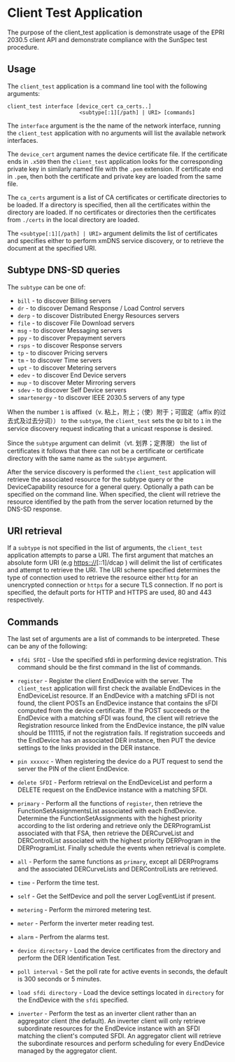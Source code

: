 Client Test Application
=======================

The purpose of the client_test application is demonstrate usage of the EPRI
2030.5 client API and demonstrate compliance with the SunSpec test procedure.

Usage
-----

The `client_test` application is a command line tool with the following
arguments:

    client_test interface [device_cert ca_certs..]
                           <subtype[:1][/path] | URI> [commands]

The `interface` argument is the the name of the network interface,
running the `client_test` application with no arguments will list the
available network interfaces.

The `device_cert` argument names the device certificate file. If the
certificate ends in `.x509` then the `client_test` application looks for the
corresponding private key in similarly named file with the `.pem` extension. If
certificate end in `.pem`, then both the certificate and private key are loaded
from the same file.

The `ca_certs` argument is a list of CA certificates or certificate
directories to be loaded. If a directory is specified, then all the
certificates within the directory are loaded. If no certificates or
directories then the certificates from `./certs` in the local directory
are loaded.

The `<subtype[:1][/path] | URI>` argument delimits the list of certificates and
specifies either to perform xmDNS service discovery, or to retrieve the
document at the specified URI.

Subtype DNS-SD queries
----------------------

The `subtype` can be one of:

-   `bill` - to discover Billing servers
-   `dr` - to discover Demand Response / Load Control servers
-   `derp` - to discover Distributed Energy Resources servers
-   `file` - to discover File Download servers
-   `msg` - to discover Messaging servers
-   `ppy` - to discover Prepayment servers
-   `rsps` - to discover Response servers
-   `tp` - to discover Pricing servers
-   `tm` - to discover Time servers
-   `upt` - to discover Metering servers
-   `edev` - to discover End Device servers
-   `mup` - to discover Meter Mirroring servers
-   `sdev` - to discover Self Device servers
-   `smartenergy` - to discover IEEE 2030.5 servers of any type

When the number `1` is affixed（v. 粘上，附上；（使）附于；可固定（affix 的过去式及过去分词）） to the `subtype`, 
the `client_test` sets the `QU` bit to `1` in the service discovery request indicating that a
unicast response is desired.

Since the `subtype` argument can delimit（vt. 划界；定界限） the list of certificates it
follows that there can not be a certificate or certificate directory
with the same name as the `subtype` argument.

After the service discovery is performed the `client_test` application
will retrieve the associated resource for the subtype query or the
DeviceCapability resource for a general query. Optionally a path can be
specified on the command line. When specified, the client will retrieve the
resource identified by the path from the server location returned by the DNS-SD
response.

URI retrieval
-------------

If a `subtype` is not specified in the list of arguments, the
`client_test` application attempts to parse a URI. The first argument
that matches an absolute form URI (e.g <https:://>\[::1\]/dcap ) will
delimit the list of certificates and attempt to retrieve the URI. The
URI scheme specified determines the type of connection used to retrieve
the resource either `http` for an unencrypted connection or `https` for
a secure TLS connection. If no port is specified, the default ports for
HTTP and HTTPS are used, 80 and 443 respectively.

Commands
--------

The last set of arguments are a list of commands to be interpreted.
These can be any of the following:

-   `sfdi SFDI` - Use the specified sfdi in performing device registration.
This command should be the first command in the list of commands.

-   `register` - Register the client EndDevice with the server. The
`client_test` application will first check the available EndDevices in
the EndDeviceList resource. If an EndDevice with a matching sFDI is not
found, the client POSTs an EndDevice instance that contains the sFDI
computed from the device certificate. If the POST succeeds or the
EndDevice with a matching sFDI was found, the client will retrieve the
Registration resource linked from the EndDevice instance, the pIN value
should be 111115, if not the registration fails. If registration
succeeds and the EndDevice has an associated DER instance, then PUT the
device settings to the links provided in the DER instance.

-   `pin xxxxxc` - When registering the device do a PUT request to send the
    server the PIN of the client EndDevice.

-   `delete SFDI` - Perform retrieval on the EndDeviceList and perform a DELETE
    request on the EndDevice instance with a matching SFDI.

-   `primary` - Perform all the functions of `register`, then retrieve the
FunctionSetAssignmentsList associated with each EndDevice. Determine the
FunctionSetAssignments with the highest priority according to the list
ordering and retrieve only the DERProgramList associated with that FSA,
then retrieve the DERCurveList and DERControlList associated with the
highest priority DERProgram in the DERProgramList. Finally schedule the
events when retrieval is complete.

-   `all` - Perform the same functions as `primary`, except all DERPrograms
and the associated DERCurveLists and DERControlLists are retrieved.

-   `time` - Perform the time test.

-   `self` - Get the SelfDevice and poll the server LogEventList if present.

-   `metering` - Perform the mirrored metering test.

-   `meter` - Perform the inverter meter reading test.

-   `alarm` - Perfrom the alarms test.

-   `device directory` - Load the device certificates from the directory and
    perform the DER Identification Test.

-   `poll interval` - Set the poll rate for active events in seconds, the
    default is 300 seconds or 5 minutes.

-   `load sfdi directory` - Load the device settings located in `directory`
    for the EndDevice with the `sfdi` specified.

-   `inverter` - Perform the test as an inverter client rather than an
    aggregator client (the default). An inverter client will only retrieve
    subordinate resources for the EndDevice instance with an SFDI matching the
    client's computed SFDI. An aggregator client will retrieve the subordinate
    resources and perform scheduling for every EndDevice managed by the
    aggregator client.

